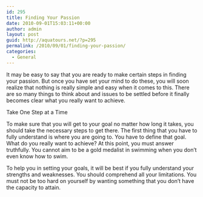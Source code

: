 ```yaml
---
id: 295
title: Finding Your Passion
date: 2010-09-01T15:03:11+00:00
author: admin
layout: post
guid: http://aquatours.net/?p=295
permalink: /2010/09/01/finding-your-passion/
categories:
  - General
---
```

It may be easy to say that you are ready to make certain steps in finding your passion. But once you have set your mind to do these, you will soon realize that nothing is really simple and easy when it comes to this. There are so many things to think about and issues to be settled before it finally becomes clear what you really want to achieve. 

Take One Step at a Time

To make sure that you will get to your goal no matter how long it takes, you should take the necessary steps to get there. The first thing that you have to fully understand is where you are going to. You have to define that goal. What do you really want to achieve? At this point, you must answer truthfully. You cannot aim to be a gold medalist in swimming when you don’t even know how to swim. 

To help you in setting your goals, it will be best if you fully understand your strengths and weaknesses. You should comprehend all your limitations. You must not be too hard on yourself by wanting something that you don’t have the capacity to attain.